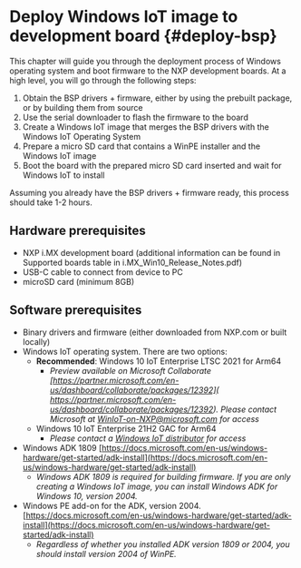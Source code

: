﻿Deploy Windows IoT image to development board {#deploy-bsp}
====
This chapter will guide you through the deployment process of Windows operating system and boot firmware to the NXP development boards. At a high level, you will go through the following steps:
1. Obtain the BSP drivers + firmware, either by using the prebuilt package, or by building them from source
2. Use the serial downloader to flash the firmware to the board
3. Create a Windows IoT image that merges the BSP drivers with the Windows IoT Operating System
4. Prepare a micro SD card that contains a WinPE installer and the Windows IoT image
5. Boot the board with the prepared micro SD card inserted and wait for Windows IoT to install

Assuming you already have the BSP drivers + firmware ready, this process should take 1-2 hours.

## Hardware prerequisites
  * NXP i.MX development board (additional information can be found in Supported boards table in i.MX_Win10_Release_Notes.pdf)
  * USB-C cable to connect from device to PC
  * microSD card (minimum 8GB)
 
## Software prerequisites
  * Binary drivers and firmware (either downloaded from NXP.com or built locally)
  * Windows IoT operating system. There are two options:
    * **Recommended**: Windows 10 IoT Enterprise LTSC 2021 for Arm64 
      * *Preview available on Microsoft Collaborate
    [https://partner.microsoft.com/en-us/dashboard/collaborate/packages/12392]( https://partner.microsoft.com/en-us/dashboard/collaborate/packages/12392). Please contact Microsoft at WinIoT-on-NXP@microsoft.com for access* 
    * Windows 10 IoT Enterprise 21H2 GAC for Arm64
      * *Please contact a [Windows IoT distributor](https://github.com/MicrosoftDocs/windows-iot-public/tree/main/windows-iot-distributor-information) for access*
  * Windows ADK 1809 [https://docs.microsoft.com/en-us/windows-hardware/get-started/adk-install](https://docs.microsoft.com/en-us/windows-hardware/get-started/adk-install)
    * *Windows ADK 1809 is required for building firmware. If you are only creating a Windows IoT image, you can install Windows ADK for Windows 10, version 2004.*
  * Windows PE add-on for the ADK, version 2004. [https://docs.microsoft.com/en-us/windows-hardware/get-started/adk-install](https://docs.microsoft.com/en-us/windows-hardware/get-started/adk-install)
    * *Regardless of whether you installed ADK version 1809 or 2004, you should install version 2004 of WinPE.*
 
